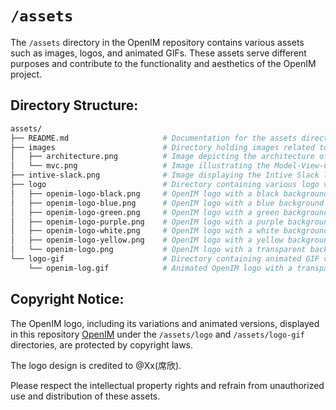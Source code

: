 # `/assets`

The `/assets` directory in the OpenIM repository contains various assets such as images, logos, and animated GIFs. These assets serve different purposes and contribute to the functionality and aesthetics of the OpenIM project.

## Directory Structure:

```bash
assets/
├── README.md                     # Documentation for the assets directory
├── images                        # Directory holding images related to OpenIM
│   ├── architecture.png          # Image depicting the architecture of OpenIM
│   └── mvc.png                   # Image illustrating the Model-View-Controller (MVC) pattern
├── intive-slack.png              # Image displaying the Intive Slack logo
├── logo                          # Directory containing various logo variations for OpenIM
│   ├── openim-logo-black.png     # OpenIM logo with a black background
│   ├── openim-logo-blue.png      # OpenIM logo with a blue background
│   ├── openim-logo-green.png     # OpenIM logo with a green background
│   ├── openim-logo-purple.png    # OpenIM logo with a purple background
│   ├── openim-logo-white.png     # OpenIM logo with a white background
│   ├── openim-logo-yellow.png    # OpenIM logo with a yellow background
│   └── openim-logo.png           # OpenIM logo with a transparent background
└── logo-gif                      # Directory containing animated GIF versions of the OpenIM logo
    └── openim-log.gif            # Animated OpenIM logo with a transparent background
```

## Copyright Notice:

The OpenIM logo, including its variations and animated versions, displayed in this repository [OpenIM](https://github.com/OpenIMSDK/openim) under the `/assets/logo` and `/assets/logo-gif` directories, are protected by copyright laws.

The logo design is credited to @Xx(席欣).

Please respect the intellectual property rights and refrain from unauthorized use and distribution of these assets.
